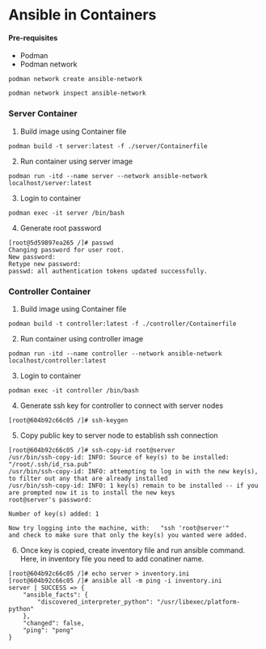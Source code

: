 # Ansible in Containers

#### Pre-requisites

* Podman
* Podman network

```
podman network create ansible-network

podman network inspect ansible-network
```

### Server Container
1. Build image using Container file

`podman build -t server:latest -f ./server/Containerfile `

2. Run container using server image

`podman run -itd --name server --network ansible-network localhost/server:latest`

3. Login to container

`podman exec -it server /bin/bash`

4. Generate root password
```
[root@5d59897ea265 /]# passwd
Changing password for user root.
New password:
Retype new password:
passwd: all authentication tokens updated successfully.
```

### Controller Container 
1. Build image using Container file

`podman build -t controller:latest -f ./controller/Containerfile `

2. Run container using controller image

`podman run -itd --name controller --network ansible-network localhost/controller:latest`

3. Login to container

`podman exec -it controller /bin/bash`

4. Generate ssh key for controller to connect with server nodes

`[root@604b92c66c05 /]# ssh-keygen`

5. Copy public key to server node to establish ssh connection
```
[root@604b92c66c05 /]# ssh-copy-id root@server
/usr/bin/ssh-copy-id: INFO: Source of key(s) to be installed: "/root/.ssh/id_rsa.pub"
/usr/bin/ssh-copy-id: INFO: attempting to log in with the new key(s), to filter out any that are already installed
/usr/bin/ssh-copy-id: INFO: 1 key(s) remain to be installed -- if you are prompted now it is to install the new keys
root@server's password:

Number of key(s) added: 1

Now try logging into the machine, with:   "ssh 'root@server'"
and check to make sure that only the key(s) you wanted were added.
```

6. Once key is copied, create inventory file and run ansible command. Here, in inventory file you need to add conatiner name.
```
[root@604b92c66c05 /]# echo server > inventory.ini
[root@604b92c66c05 /]# ansible all -m ping -i inventory.ini
server | SUCCESS => {
    "ansible_facts": {
        "discovered_interpreter_python": "/usr/libexec/platform-python"
    },
    "changed": false,
    "ping": "pong"
}
```
